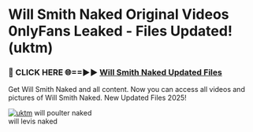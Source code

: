 # Will Smith Naked Original Videos 0nlyFans Leaked - Files Updated! (uktm)

<h3>🔴 CLICK HERE 🌐==►► <a href="https://tinyurl.com/up5wt9bj" rel="nofollow">Will Smith Naked Updated Files</a></h3>

Get Will Smith Naked and all content. Now you can access all videos and pictures of Will Smith Naked. New Updated Files 2025!

[![uktm](https://i.imgur.com/ABiUzMV.gif)](https://tinyurl.com/up5wt9bj)
will poulter naked<br>
will levis naked